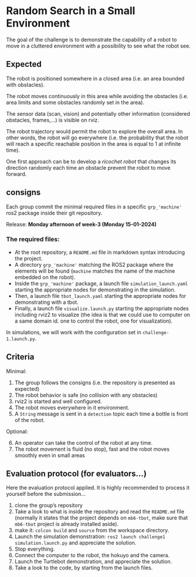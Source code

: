 # Random Search in a Small Environment

The goal of the challenge is to demonstrate the capability of a robot to move in a cluttered environment with a possibility to see what the robot see.

## Expected

The robot is positioned somewhere in a closed area (i.e. an area bounded with obstacles).

The robot moves continuously in this area while avoiding the obstacles (i.e. area limits and some obstacles randomly set in the area).

The sensor data (scan, vision) and potentially other information (considered obstacles, frames,...) is visible on rviz.

The robot trajectory would permit the robot to explore the overall area.
In other words, the robot will go everywhere (i.e. the probability that the robot will reach a specific reachable position in the area is equal to 1 at infinite time).

One first approach can be to develop a *ricochet robot* that changes its direction randomly each time an obstacle prevent the robot to move forward.


## consigns

Each group commit the minimal required files in a specific `grp_'machine'` ros2 package inside their git repository.

Release: **Monday afternoon of week-3 (Monday 15-01-2024)**

### The required files:

* At the root repository, a `README.md` file in markdown syntax introducing the project.
* A directory `grp_'machine'` matching the ROS2 package where the elements will be found (`machine` matches the name of the machine embedded on the robot).
* Inside the `grp_'machine'` package, a launch file `simulation_launch.yaml` starting the appropriate nodes for demonstrating in the simulation.
* Then, a launch file `tbot_launch.yaml` starting the appropriate nodes for demonstrating with a tbot.
* Finally, a launch file `visualize.launch.py` starting the appropriate nodes including rviz2 to visualize (the idea is that we could use to computer on a same domain id. one to control the robot, one for visualization).

In simulations, we will work with the configuration set in `challenge-1.launch.py`.

## Criteria

Minimal:

1. The group follows the consigns (i.e. the repository is presented as expected)
2. The robot behavior is safe (no collision with any obstacles)
3. rviz2 is started and well configured.
4. The robot moves everywhere in it environment.
5. A `String` message is sent in a `detection` topic each time a bottle is front of the robot.

Optional:

6. An operator can take the control of the robot at any time.
7. The robot movement is fluid (no stop), fast and the robot moves smoothly even in small areas

## Evaluation protocol (for evaluators...)

Here the evaluation protocol applied.
It is highly recommended to process it yourself before the submission...

1. clone the group’s repository
2. Take a look to what is inside the repository and read the `README.md` file (normally it states that the project depends on `mb6-tbot`, make sure that `mb6-tbot` project is already installed aside).
3. make it: `colcon build` and `source` from the workspace directory.
4. Launch the simulation demonstration: `ros2 launch challenge1 simulation.launch.py` and appreciate the solution.
5. Stop everything.
6. Connect the computer to the robot, the hokuyo and the camera.
7. Launch the Turtlebot demonstration, and appreciate the solution.
8. Take a look to the code, by starting from the launch files.
